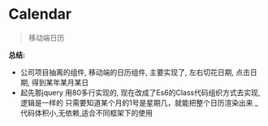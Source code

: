 # Calendar
> 移动端日历

**总结:**
- 公司项目抽离的组件, 移动端的日历组件, 主要实现了, 左右切花日期, 点击日期, 得到某年某月某日
- 起先那jquery 用80多行实现的, 现在改成了Es6的Class代码组织方式去实现, 逻辑是一样的 只需要知道某个月的1号是星期几，就能把整个日历渲染出来
_ 代码体积小,无依赖,适合不同框架下的使用
